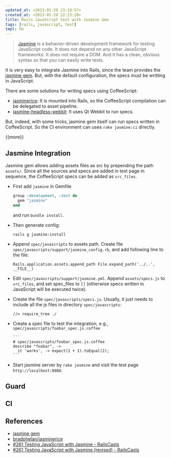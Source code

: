 ```yaml
---
updated_at: <2013-01-29 23:19:57>
created_at: <2013-01-29 22:23:28>
title: Rails JavaScript test with Jasmine Gem
tags: [rails, javascript, test]
tmpl: hb
---
```


> [Jasmine][] is a behavior-driven development framework for testing JavaScript
> code. It does not depend on any other JavaScript frameworks. It does not
> require a DOM. And it has a clean, obvious syntax so that you can easily write
> tests.

It is very easy to integrate Jasmine into Rails, since the team provides the
[jasmine gem][]. But, with the default configuration, the specs must be
writting in JavaScript.

There are some solutions for writing specs using CoffeeScript:

-   [jasminerice][]: It is mounted into Rails, so the CoffeeScript compilation
    can be delegated to asset pipeline.
-   [jasmine-headless-webkit][]: It uses Qt Webkit to run specs.

But, indeed, with some tricks, jasmine gem itself can run specs written in
CoffeeScript. So the CI environment can uses `rake jasmine:ci` directly.

{{more}}

Jasmine Integration
-------------------

Jasmine gem allows adding assets files as src by prepending the path
`assets/`. Since all the sources and specs are added in test page in sequence,
the CoffeeScript specs can be added as `src_files`.

-   First add `jasmine` in Gemfile
    
    ```ruby
    group :development, :test do
      gem "jasmine"
    end
    ```

    and run `bundle install`.

-   Then generate config:

        rails g jasmine:install

-   Append `spec/javascripts` to assets path. Create file
    `spec/javascripts/support/jasmine_config.rb`, and add following line to
    the file:
    
        Rails.application.assets.append_path File.expand_path('../..', __FILE__)

-   Edit `spec/javascripts/support/jasmine.yml`. Append `assets/specs.js` to
    `src_files`, and set spec_files to `[]` (otherwise specs written in
    JavaScript will be executed twice).

-   Create the file `spec/javascripts/specs.js`. Usually, it just needs to
    include all the js files in directory `spec/javascripts`:
    
        //= require_tree ./

-   Create a spec file to test the integration, e.g.,
    `spec/javascripts/foobar_spec.js.coffee`
    
        ```
        # spec/javascripts/foobar_spec.js.coffee
        describe "foobar", ->
          it 'works', -> expect(1 + 1).toEqual(2);
        ```

-    Start jasmine server by `rake jasmine` and visit the test page
     `http://localhost:8888`.

Guard
---------



CI
---------


References
----------

- [jasmine gem][]
- [bradphelan/jasminerice][jasminerice]
- [#261 Testing JavaScript with Jasmine - RailsCasts][RailsCasts #261]
- [#261 Testing JavaScript with Jasmine (revised) - RailsCasts][RailsCasts #261 revised]

[jasmine]: http://pivotal.github.com/jasmine/
[jasmine gem]: https://github.com/pivotal/jasmine-gem "jasmine-gem"
[jasminerice]: https://github.com/bradphelan/jasminerice "bradphelan/jasminerice"
[jasmine-headless-webkit]: http://johnbintz.github.com/jasmine-headless-webkit/
[railscasts #261]: http://railscasts.com/episodes/261-testing-javascript-with-jasmine "#261 Testing JavaScript with Jasmine - RailsCasts"
[railscasts #261 revised]: http://railscasts.com/episodes/261-testing-javascript-with-jasmine-revised "#261 Testing JavaScript with Jasmine (revised) - RailsCasts"

